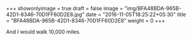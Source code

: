 +++
showonlyimage = true
draft = false
image = "img/BFA48BDA-965B-42D1-8346-70D1FF60D2E8.jpg"
date = "2016-11-05T18:25:22+05:30"
title = "BFA48BDA-965B-42D1-8346-70D1FF60D2E8"
weight = 0
+++

And I would walk 10,000 miles.

